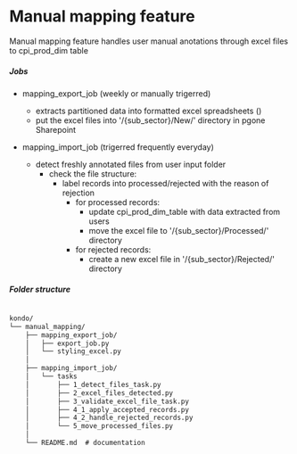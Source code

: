 # Manual mapping feature

Manual mapping feature handles user manual anotations through excel files to cpi_prod_dim table

##### Jobs
- mapping_export_job (weekly or manually trigerred)
  - extracts partitioned data into formatted excel spreadsheets ()
  - put the excel files into '/{sub_sector}/New/' directory in pgone Sharepoint
 
- mapping_import_job (trigerred frequently everyday)
  - detect freshly annotated files from user input folder
    - check the file structure:
      - label records into processed/rejected with the reason of rejection
        - for processed records:
          - update cpi_prod_dim_table with data extracted from users
          - move the excel file to '/{sub_sector}/Processed/' directory
        - for rejected records:
          - create a new excel file in '/{sub_sector}/Rejected/' directory
    

##### Folder structure
```txt

kondo/
└── manual_mapping/
    ├── mapping_export_job/
    │   ├── export_job.py
    │   └── styling_excel.py 
    │
    ├── mapping_import_job/
    │   └── tasks
    │       ├── 1_detect_files_task.py
    │       ├── 2_excel_files_detected.py
    │       ├── 3_validate_excel_file_task.py
    │       ├── 4_1_apply_accepted_records.py
    │       ├── 4_2_handle_rejected_records.py
    │       └── 5_move_processed_files.py
    │
    └── README.md  # documentation
```
